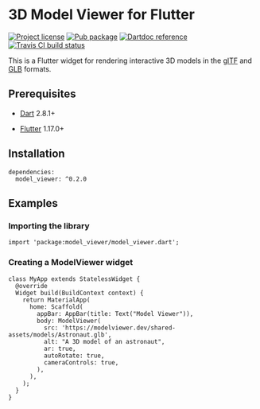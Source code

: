 3D Model Viewer for Flutter
===========================

[![Project license](https://img.shields.io/badge/license-Public%20Domain-blue.svg)](https://unlicense.org)
[![Pub package](https://img.shields.io/pub/v/model_viewer.svg)](https://pub.dev/packages/model_viewer)
[![Dartdoc reference](https://img.shields.io/badge/dartdoc-reference-blue.svg)](https://pub.dev/documentation/model_viewer/latest/)
[![Travis CI build status](https://img.shields.io/travis/drydart/model_viewer.dart/master.svg)](https://travis-ci.org/drydart/model_viewer.dart)

This is a Flutter widget for rendering interactive 3D models in the
[glTF](https://www.khronos.org/gltf/) and
[GLB](https://wiki.fileformat.com/3d/glb/) formats.

Prerequisites
-------------

- [Dart](https://dart.dev) 2.8.1+

- [Flutter](https://flutter.dev) 1.17.0+

Installation
------------

    dependencies:
      model_viewer: ^0.2.0

Examples
--------

### Importing the library

    import 'package:model_viewer/model_viewer.dart';

### Creating a ModelViewer widget

    class MyApp extends StatelessWidget {
      @override
      Widget build(BuildContext context) {
        return MaterialApp(
          home: Scaffold(
            appBar: AppBar(title: Text("Model Viewer")),
            body: ModelViewer(
              src: 'https://modelviewer.dev/shared-assets/models/Astronaut.glb',
              alt: "A 3D model of an astronaut",
              ar: true,
              autoRotate: true,
              cameraControls: true,
            ),
          ),
        );
      }
    }
